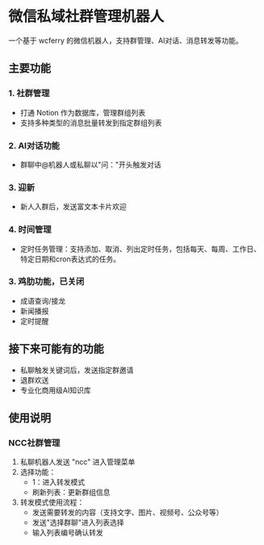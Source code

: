 # 微信私域社群管理机器人

一个基于 wcferry 的微信机器人，支持群管理、AI对话、消息转发等功能。

## 主要功能

### 1. 社群管理
- 打通 Notion 作为数据库，管理群组列表
- 支持多种类型的消息批量转发到指定群组列表


### 2. AI对话功能
- 群聊中@机器人或私聊以"问："开头触发对话

### 3. 迎新
- 新人入群后，发送富文本卡片欢迎

### 4. 时间管理
- 定时任务管理：支持添加、取消、列出定时任务，包括每天、每周、工作日、特定日期和cron表达式的任务。


### 3. 鸡肋功能，已关闭
- 成语查询/接龙
- 新闻播报
- 定时提醒

## 接下来可能有的功能
- 私聊触发关键词后，发送指定群邀请
- 退群欢送
- 专业化商用级AI知识库


## 使用说明

### NCC社群管理
1. 私聊机器人发送 "ncc" 进入管理菜单
2. 选择功能：
   - 1：进入转发模式
   - 刷新列表：更新群组信息
3. 转发模式使用流程：
   - 发送需要转发的内容（支持文字、图片、视频号、公众号等）
   - 发送"选择群聊"进入列表选择
   - 输入列表编号确认转发